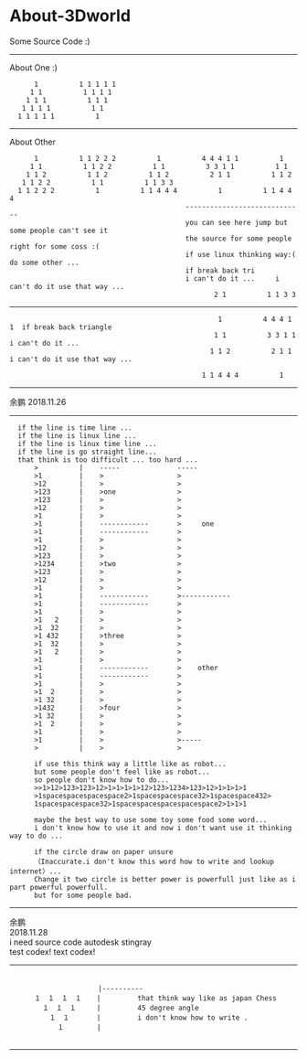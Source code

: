 # About-3Dworld


Some Source Code :)

-------------------------------------------------------------------------------------------------------
About One :)

          1          1 1 1 1 1
         1 1          1 1 1 1
        1 1 1          1 1 1
       1 1 1 1          1 1
      1 1 1 1 1          1
      
--------------------------------------------------------------------------------------------------------
About Other                                 

          1          1 1 2 2 2          1          4 4 4 1 1          1
         1 1          1 1 2 2          1 1          3 3 1 1          1 1 
        1 1 2          1 1 2          1 1 2          2 1 1          1 1 2 
       1 1 2 2          1 1          1 1 3 3     
      1 1 2 2 2          1          1 1 4 4 4          1          1 1 4 4 4 
                                               ----------------------------- 
                                               you can see here jump but some people can't see it  
                                               the source for some people right for some coss :(  
                                               if use linux thinking way:( do some other ... 
                                               if break back tri       
                                               i can't do it ...     i can't do it use that way ...
                                                      2 1          1 1 3 3                  
--------------------------------------------------------------------------------------------------------  

                                                       1          4 4 4 1 1  if break back triangle
                                                      1 1          3 3 1 1   i can't do it ...
                                                     1 1 2          2 1 1     i can't do it use that way ...
                                 
                                                   1 1 4 4 4          1
-------------------------------------------------------------------------------------------------------                                                                                                                                                                       

余鹏
2018.11.26
 
-------------------------------------------------------------------------------------------------------

      if the line is time line ...
      if the line is linux line ...
      if the line is linux time line ...
      if the line is go straight line...
      that think is too difficult ... too hard ...
          >          |    -----              -----
          >1         |    >                  >
          >12        |    >                  >
          >123       |    >one               >
          >123       |    >                  >
          >12        |    >                  >
          >1         |    >                  >
          >1         |    ------------       >     one
          >1         |    ------------       >
          >1         |    >                  >
          >12        |    >                  >
          >123       |    >                  >
          >1234      |    >two               >
          >123       |    >                  >
          >12        |    >                  >
          >1         |    >                  >
          >1         |    ------------       >------------
          >1         |    ------------       >
          >1         |    >                  >
          >1   2     |    >                  >
          >1  32     |    >                  >
          >1 432     |    >three             >
          >1  32     |    >                  >
          >1   2     |    >                  >
          >1         |    >                  >
          >1         |    ------------       >    other
          >1         |    ------------       >
          >1         |    >                  >
          >1  2      |    >                  >
          >1 32      |    >                  >
          >1432      |    >four              >
          >1 32      |    >                  >
          >1  2      |    >                  >
          >1         |    >                  >
          >1         |    >                  >-----
          >          |    >                  >
          
          if use this think way a little like as robot...
          but some people don't feel like as robot...
          so people don't know how to do... 
          >>1>12>123>123>12>1>1>1>1>12>123>1234>123>12>1>1>1>1
          >1spacespacespacespace2>1spacespacespace32>1spacespace432>
          1spacespacespace32>1spacespacespacespacespace2>1>1>1
          
          maybe the best way to use some toy some food some word... 
          i don't know how to use it and now i don't want use it thinking way to do ...
          
          if the circle draw on paper unsure
          （Inaccurate.i don't know this word how to write and lookup internet）...     
          Change it two circle is better power is powerfull just like as i part powerful powerfull.
          but for some people bad.
          
-------------------------------------------------------------------------------------------------

余鹏      </br>
2018.11.28  </br>
i need source code autodesk stingray  </br>
test codex!
text codex!

-------------------------------------------------------------------------------------------------
                         　
                   　　　　|----------
          １　１　１　１　  |         that think way like as japan Chess
            １　１　１　　　|         45 degree angle
            　１　１　　　　|         i don't know how to write . 
             　 １        |     
                          　   
                          
 -------------------------------------------------------------------------------------------------                         




